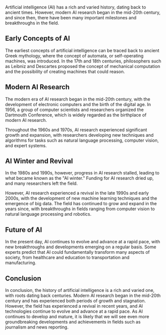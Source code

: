 
Artificial intelligence (AI) has a rich and varied history, dating back to ancient times. However, modern AI research began in the mid-20th century, and since then, there have been many important milestones and breakthroughs in the field.

Early Concepts of AI
--------------------

The earliest concepts of artificial intelligence can be traced back to ancient Greek mythology, where the concept of automata, or self-operating machines, was introduced. In the 17th and 18th centuries, philosophers such as Leibniz and Descartes proposed the concept of mechanical computation and the possibility of creating machines that could reason.

Modern AI Research
------------------

The modern era of AI research began in the mid-20th century, with the development of electronic computers and the birth of the digital age. In 1956, a group of computer scientists and researchers organized the Dartmouth Conference, which is widely regarded as the birthplace of modern AI research.

Throughout the 1960s and 1970s, AI research experienced significant growth and expansion, with researchers developing new techniques and algorithms for tasks such as natural language processing, computer vision, and expert systems.

AI Winter and Revival
---------------------

In the 1980s and 1990s, however, progress in AI research stalled, leading to what became known as the "AI winter." Funding for AI research dried up, and many researchers left the field.

However, AI research experienced a revival in the late 1990s and early 2000s, with the development of new machine learning techniques and the emergence of big data. The field has continued to grow and expand in the years since, with breakthroughs in fields ranging from computer vision to natural language processing and robotics.

Future of AI
------------

In the present day, AI continues to evolve and advance at a rapid pace, with new breakthroughs and developments emerging on a regular basis. Some experts predict that AI could fundamentally transform many aspects of society, from healthcare and education to transportation and manufacturing.

Conclusion
----------

In conclusion, the history of artificial intelligence is a rich and varied one, with roots dating back centuries. Modern AI research began in the mid-20th century and has experienced both periods of growth and stagnation. However, the field has experienced a revival in recent years, and AI technologies continue to evolve and advance at a rapid pace. As AI continues to develop and mature, it is likely that we will see even more groundbreaking developments and achievements in fields such as journalism and news reporting.
